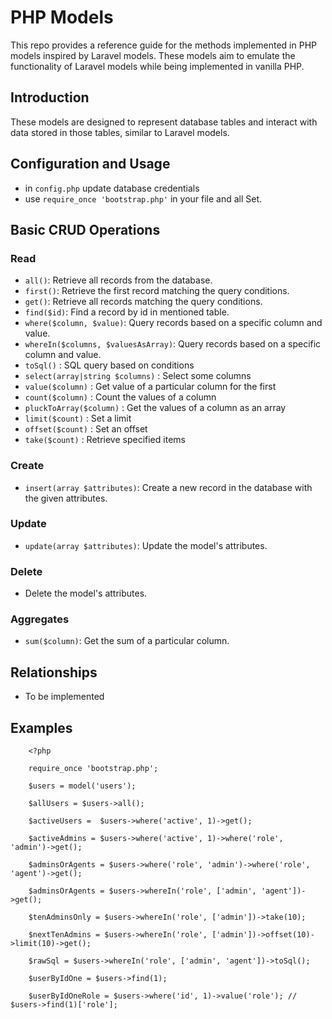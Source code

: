 # PHP Models

This repo provides a reference guide for the methods implemented in PHP models inspired by Laravel models. 
These models aim to emulate the functionality of Laravel models while being implemented in vanilla PHP.

## Introduction

These models are designed to represent database tables and interact with data stored in those tables, similar to Laravel models.

## Configuration and Usage
- in `config.php` update database credentials
- use `require_once 'bootstrap.php'` in your file and all Set.

## Basic CRUD Operations

### Read
- `all()`: Retrieve all records from the database.
- `first()`: Retrieve the first record matching the query conditions.
- `get()`: Retrieve all records matching the query conditions.
- `find($id)`: Find a record by id in mentioned table.
- `where($column, $value)`: Query records based on a specific column and value.
- `whereIn($columns, $valuesAsArray)`: Query records based on a specific column and value.
- `toSql()` : SQL query based on conditions
- `select(array|string $columns)` : Select some columns
- `value($column)` : Get value of a particular column for the first
- `count($column)` : Count the values of a column
- `pluckToArray($column)` : Get the values of a column as an array
- `limit($count)` : Set a limit
- `offset($count)` : Set an offset
- `take($count)` : Retrieve specified items

  

### Create
- `insert(array $attributes)`: Create a new record in the database with the given attributes.
  
### Update
- `update(array $attributes)`: Update the model's attributes.

### Delete
- Delete the model's attributes.

  
### Aggregates
- `sum($column)`: Get the sum of a particular column.

## Relationships
- To be implemented


## Examples
        
        <?php
        
        require_once 'bootstrap.php';
        
        $users = model('users');
        
        $allUsers = $users->all();
        
        $activeUsers =  $users->where('active', 1)->get();
        
        $activeAdmins = $users->where('active', 1)->where('role', 'admin')->get();
        
        $adminsOrAgents = $users->where('role', 'admin')->where('role', 'agent')->get();
        
        $adminsOrAgents = $users->whereIn('role', ['admin', 'agent'])->get();
        
        $tenAdminsOnly = $users->whereIn('role', ['admin'])->take(10);
        
        $nextTenAdmins = $users->whereIn('role', ['admin'])->offset(10)->limit(10)->get();
        
        $rawSql = $users->whereIn('role', ['admin', 'agent'])->toSql();

        $userByIdOne = $users->find(1);
        
        $userByIdOneRole = $users->where('id', 1)->value('role'); // $users->find(1)['role'];


